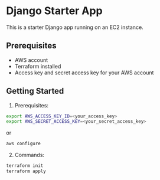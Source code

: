 # Django Starter App

This is a starter Django app running on an EC2 instance.

## Prerequisites

- AWS account
- Terraform installed
- Access key and secret access key for your AWS account


## Getting Started

1. Prerequisites:


```bash
export AWS_ACCESS_KEY_ID=<your_access_key>
export AWS_SECRET_ACCESS_KEY=<your_secret_access_key>
```
or 
```bash
aws configure
```


   
2. Commands:


```bash
terraform init
terraform apply
```
